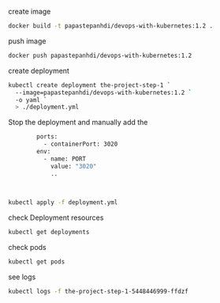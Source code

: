 create image
```bash
docker build -t papastepanhdi/devops-with-kubernetes:1.2 .   
```


push image
```bash
docker push papastepanhdi/devops-with-kubernetes:1.2
```

create deployment
```bash
kubectl create deployment the-project-step-1 `
  --image=papastepanhdi/devops-with-kubernetes:1.2 `
  -o yaml `
  > ./deployment.yml
```

Stop the deployment and manually add the 
```bash
        ports:
          - containerPort: 3020
        env:
          - name: PORT
            value: "3020"
            ..
            
            
```

```bash
kubectl apply -f deployment.yml
```


check Deployment resources
```bash
kubectl get deployments
```

check pods
```bash
kubectl get pods
```

see logs
```bash
kubectl logs -f the-project-step-1-5448446999-ffdzf
```
